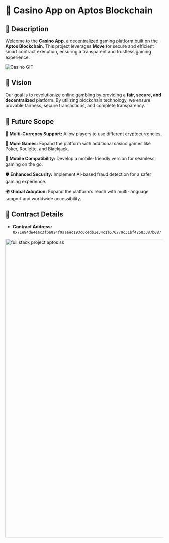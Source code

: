 # 🎰 Casino App on Aptos Blockchain

## 📜 Description
Welcome to the **Casino App**, a decentralized gaming platform built on the **Aptos Blockchain**. This project leverages **Move** for secure and efficient smart contract execution, ensuring a transparent and trustless gaming experience.

![Casino GIF](https://media.giphy.com/media/xT9IgG50Fb7Mi0prBC/giphy.gif)

## 🎯 Vision
Our goal is to revolutionize online gambling by providing a **fair, secure, and decentralized** platform. By utilizing blockchain technology, we ensure provable fairness, secure transactions, and complete transparency.

## 🔮 Future Scope
🚀 **Multi-Currency Support:** Allow players to use different cryptocurrencies.

🎲 **More Games:** Expand the platform with additional casino games like Poker, Roulette, and Blackjack.

📱 **Mobile Compatibility:** Develop a mobile-friendly version for seamless gaming on the go.

🛡 **Enhanced Security:** Implement AI-based fraud detection for a safer gaming experience.

🌍 **Global Adoption:** Expand the platform’s reach with multi-language support and worldwide accessibility.

## 🔗 Contract Details
- **Contract Address:** `0x71e84de4eac3f6a824f9aaaec193c0cedb1e34c1a576270c31bf42583387b087`

<img width="947" alt="full stack project aptos ss" src="https://github.com/user-attachments/assets/d68f637d-5c9e-4d9f-86ac-1ec9722bb287" />

